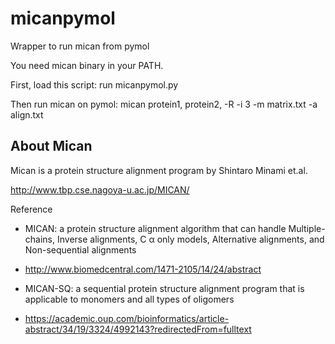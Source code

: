 # micanpymol
Wrapper to run mican from pymol

You need mican binary in your PATH. 

First, load this script:
 run micanpymol.py

Then run mican on pymol:
 mican protein1, protein2, -R -i 3 -m matrix.txt -a align.txt

## About Mican
Mican is a protein structure alignment program by Shintaro Minami et.al.

http://www.tbp.cse.nagoya-u.ac.jp/MICAN/

Reference

* MICAN: a protein structure alignment algorithm that can handle Multiple-chains, Inverse alignments, C α only models, Alternative alignments, and Non-sequential alignments
* http://www.biomedcentral.com/1471-2105/14/24/abstract

* MICAN-SQ: a sequential protein structure alignment program that is applicable to monomers and all types of oligomers
* https://academic.oup.com/bioinformatics/article-abstract/34/19/3324/4992143?redirectedFrom=fulltext
